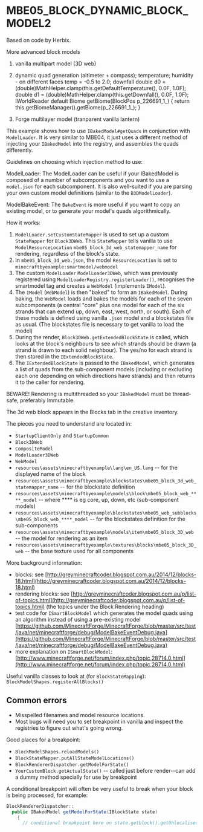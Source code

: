 # MBE05_BLOCK_DYNAMIC_BLOCK_MODEL2

Based on code by Herbix.

More advanced block models

1) vanilla multipart model (3D web)
2) dynamic quad generation (altimeter + compass); temperature; humidity - on different faces
temp = -0.5 to 2.0; downfall
      double d0 = (double)MathHelper.clamp(this.getDefaultTemperature(), 0.0F, 1.0F);
      double d1 = (double)MathHelper.clamp(this.getDownfall(), 0.0F, 1.0F);
   IWorldReader
   default Biome getBiome(BlockPos p_226691_1_) {
      return this.getBiomeManager().getBiome(p_226691_1_);
   }
   
3) Forge multilayer model (tranparent vanilla lantern)


This example shows how to use `IBakedModel#getQuads` in conjunction with `ModelLoader`. It is very similar to MBE04, it just uses a different method of injecting your `IBakedModel` into the registry, and assembles the quads differently.

Guidelines on choosing which injection method to use:

ModelLoader:
The ModelLoader can be useful if your IBakedModel is composed of a number of subcomponents and you want to use a `model.json` for each subcomponent. It is also well-suited if you are parsing your own custom model definitions (similar to the `B3DModelLoader`).

ModelBakeEvent:
The `BakeEvent` is more useful if you want to copy an existing model, or to generate your model's quads algorithmically.

How it works:

1. `ModelLoader.setCustomStateMapper` is used to set up a custom `StateMapper` for `Block3DWeb`.  This `StateMapper` tells vanilla to use `ModelResourceLocation` `mbe05_block_3d_web_statemapper_name` for rendering, regardless of the block's state.
1. In `mbe05_block_3d_web.json`, the model `ResourceLocation` is set to `minecraftbyexample:smartmodel/webmodel`
1. The custom `ModelLoader` `ModelLoader3DWeb`, which was previously registered using `ModelLoaderRegistry.registerLoader()`, recognises the smartmodel tag and creates a `WebModel` (implements `IModel`).
1. The `IModel` (`WebModel`) is then "baked" to form an `IBakedModel`. During baking, the `WebModel` loads and bakes the models for each of the seven subcomponents (a central "core" plus one model for each of the six strands that can extend up, down, east, west, north, or south).  Each of these models is defined using vanilla `.json` model and a blockstates file as usual.  (The blockstates file is necessary to get vanilla to load the model)
1. During the render, `Block3DWeb.getExtendedBlockState` is called, which looks at the block's neighbours to see which strands should be drawn (a strand is drawn to each solid neighbour). The yes/no for each strand is then stored in the `IExtendedBlockState`.
1. The `IExtendedBlockState` is passed to the `IBakedModel`, which generates a list of quads from the sub-component models (including or excluding each one depending on which directions have strands) and then returns it to the caller for rendering.

BEWARE! Rendering is multithreaded so your `IBakedModel` must be thread-safe, preferably Immutable.

The 3d web block appears in the Blocks tab in the creative inventory.

The pieces you need to understand are located in:
* `StartupClientOnly` and `StartupCommon`
* `Block3DWeb`
* `CompositeModel`
* `ModelLoader3DWeb`
* `WebModel`
* `resources\assets\minecraftbyexample\lang\en_US.lang` -- for the displayed name of the block
* `resources\assets\minecraftbyexample\blockstates\mbe05_block_3d_web_statemapper_name` -- for the blockstate definition
* `resources\assets\minecraftbyexample\models\block\mbe05_block_web_****_model` -- where **** is eg core, up, down, etc (sub-component models)
* `resources\assets\minecraftbyexample\blockstates\mbe05_web_subblocks\mbe05_block_web_****_model` -- for the blockstates definition for the sub-components
* `resources\assets\minecraftbyexample\models\item\mbe05_block_3D_web` -- the model for rendering as an item
* `resources\assets\minecraftbyexample\textures\blocks\mbe05_block_3D_web` -- the base texture used for all components

More background information:
* blocks: see [http://greyminecraftcoder.blogspot.com.au/2014/12/blocks-18.html](http://greyminecraftcoder.blogspot.com.au/2014/12/blocks-18.html)
* rendering blocks: see [http://greyminecraftcoder.blogspot.com.au/p/list-of-topics.html](http://greyminecraftcoder.blogspot.com.au/p/list-of-topics.html) (the topics under the Block Rendering heading)
* test code for `ISmartBlockModel` which generates the model quads using an algorithm instead of using a pre-existing model
  [https://github.com/MinecraftForge/MinecraftForge/blob/master/src/test/java/net/minecraftforge/debug/ModelBakeEventDebug.java](https://github.com/MinecraftForge/MinecraftForge/blob/master/src/test/java/net/minecraftforge/debug/ModelBakeEventDebug.java)
* more explanation on `ISmartBlockModel`: [http://www.minecraftforge.net/forum/index.php/topic,28714.0.html](http://www.minecraftforge.net/forum/index.php/topic,28714.0.html)

Useful vanilla classes to look at (for `BlockStateMapping`): `BlockModelShapes.registerAllBlocks()`

## Common errors

* Misspelled filenames and model resource locations.
* Most bugs will need you to set breakpoint in vanilla and inspect the registries to figure out what's going wrong.

Good places for a breakpoint:

* `BlockModelShapes.reloadModels()`
* `BlockStateMapper.putAllStateModelLocations()`
* `BlockRendererDispatcher.getModelForState()`
* `YourCustomBlock.getActualState()` -- called just before render--can add a dummy method specially for use by breakpoint

A conditional breakpoint will often be very useful to break when your block is being processed, for example:

```java
BlockRendererDispatcher::
  public IBakedModel getModelForState(IBlockState state)
    {
      // conditional breakpoint here on state.getblock().getUnlocalisedName().contains("partofmyblockname")
```
